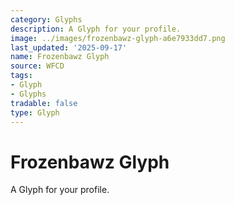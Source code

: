 ```yaml
---
category: Glyphs
description: A Glyph for your profile.
image: ../images/frozenbawz-glyph-a6e7933dd7.png
last_updated: '2025-09-17'
name: Frozenbawz Glyph
source: WFCD
tags:
- Glyph
- Glyphs
tradable: false
type: Glyph
---
```


# Frozenbawz Glyph

A Glyph for your profile.

